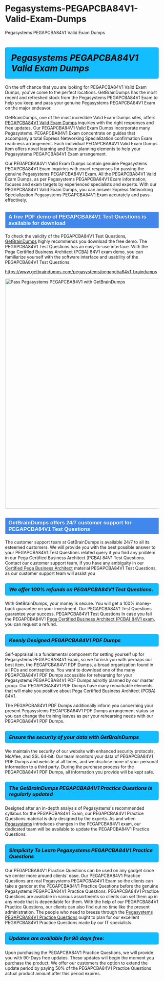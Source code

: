 # Pegasystems-PEGAPCBA84V1-Valid-Exam-Dumps
Pegasystems PEGAPCBA84V1 Valid Exam Dumps
<h1><strong><span style="display: block; color: #000000; background: #14BDFF; border: 0.5px solid #AED6F1; border-left: 3px solid #3498DB; padding: .6em; border-radius: 6px;">                     <em>Pegasystems PEGAPCBA84V1 <span class="exam_variation">Valid Exam Dumps</span> </em>                </span></strong>            </h1>                        <p>On the off chance that you are looking for PEGAPCBA84V1 <span class="exam_variation">Valid Exam Dumps</span>, you've come to the perfect locations.             GetBrainDumps has the most recent and refreshed stock from the Pegasystems PEGAPCBA84V1 Exam to help you keep and pass your genuine Pegasystems PEGAPCBA84V1 Exam on the major endeavor.</p>                        <p>GetBrainDumps, one of the most incredible <span class="exam_variation">Valid Exam Dumps</span> sites, offers <a href="https://www.getbraindumps.com/pegasystems/pegapcba84v1-braindumps">PEGAPCBA84V1 <span class="exam_variation">Valid Exam Dumps</span></a> inquiries with the right responses and free updates. Our PEGAPCBA84V1 <span class="exam_variation">Valid Exam Dumps</span> incorporate             many Pegasystems. PEGAPCBA84V1 Exam concentrate on guides that accompany a total Express Networking Specialization confirmation Exam readiness arrangement. Each individual             PEGAPCBA84V1 <span class="exam_variation">Valid Exam Dumps</span> item offers novel learning and Exam planning elements to help your Pegasystems PEGAPCBA84V1 Exam arrangement.</p>                        <p>Our PEGAPCBA84V1 <span class="exam_variation">Valid Exam Dumps</span> contain genuine Pegasystems PEGAPCBA84V1 Exam inquiries with exact responses for passing the genuine Pegasystems PEGAPCBA84V1 Exam. All the PEGAPCBA84V1 <span class="exam_variation">Valid Exam Dumps</span>,             as per Pegasystems PEGAPCBA84V1 Exam information, focuses and exam targets by experienced specialists and experts. With our PEGAPCBA84V1 <span class="exam_variation">Valid Exam Dumps</span>, you can answer             Express Networking Specialization Pegasystems PEGAPCBA84V1 Exam accurately and pass effectively.</p>                        <h2 style="background: #4287ec; border: 1px solid #cccccc; padding: 5px 10px;">                <span style="color: #ffffff;">                    <span style="font-size: 11pt;">                        <span style="line-height: normal;">                            <span style="font-family: Calibri,sans-serif;">                                <strong>                                    <span style="font-size: 13.0pt;">A free PDF demo of PEGAPCBA84V1 <span class="exam_variation2">Test Questions</span> is available for download</span>                                </strong>                            </span>                        </span>                    </span>                </span>            </h2>                        <p>To check the validity of the PEGAPCBA84V1 <span class="exam_variation2">Test Questions</span>, <a href="https://www.getbraindumps.com/">GetBrainDumps</a> highly recommends you download the free demo. The PEGAPCBA84V1 <span class="exam_variation2">Test Questions</span> has an easy-to-use interface.             With the Pega Certified Business Architect (PCBA) 84V1 exam demo, you can familiarize yourself with the software interface and usability of the PEGAPCBA84V1 <span class="exam_variation2">Test Questions</span>.</p>                        <p><a href="https://www.getbraindumps.com/pegasystems/pegapcba84v1-braindumps">https://www.getbraindumps.com/pegasystems/pegapcba84v1-braindumps</a></p>                        <p><a href="https://www.getbraindumps.com/"><img src="https://www.getbraindumps.com/images/get-updated-exam-questions-with-discount-getbraindumps.jpg" class="postImage" alt="Pass Pegasystems PEGAPCBA84V1 with GetBrainDumps" width="750"></a></p>                            <h2 style="background: #4287ec; border: 1px solid #cccccc; padding: 5px 10px;">                <span style="color: #ffffff;">                    <span style="font-size: 11pt;">                        <span style="line-height: normal;">                            <span style="font-family: Calibri,sans-serif;">                                <strong>                                    <span style="font-size: 13.0pt;">GetBrainDumps offers 24/7 customer support for PEGAPCBA84V1 <span class="exam_variation2">Test Questions</span> </span>                                </strong>                            </span>                        </span>                    </span>                </span>            </h2>                        <p>The customer support team at GetBrainDumps is available 24/7 to all its esteemed customers. We will provide you with the best possible answer to your PEGAPCBA84V1 <span class="exam_variation2">Test Questions</span>            related query if you find any problem in our Pega Certified Business Architect (PCBA) 84V1 <span class="exam_variation2">Test Questions</span>. Contact our customer support team, if you have any ambiguity in             our <a href="https://www.getbraindumps.com/pegasystems/cpba-braindumps.html">Certified Pega Business Architect</a> material PEGAPCBA84V1 <span class="exam_variation2">Test Questions</span>, as our customer support team will assist you</p>                        <h3>                <strong>                    <span style="display: block; color: #000000; background: #14BDFF; border: 0.5px solid #AED6F1; border-left: 3px solid #3498DB; padding: .6em; border-radius: 6px;">                        <em>We offer 100% refunds on PEGAPCBA84V1 <span class="exam_variation2">Test Questions</span>.</em>                    </span>                </strong>            </h3>                        <p>With GetBrainDumps, your money is secure. You will get a 100% money-back guarantee on your investment. Our PEGAPCBA84V1 <span class="exam_variation2">Test Questions</span> guarantee your success.             PEGAPCBA84V1 <span class="exam_variation2">Test Questions</span> In case you fail the PEGAPCBA84V1 <a href="https://www.getbraindumps.com/pegasystems/pegapcba84v1-braindumps">Pega Certified Business Architect (PCBA) 84V1 exam</a>, you can request a refund.</p>                        <h3>                <strong>                    <span style="display: block; color: #000000; background: #14BDFF; border: 0.5px solid #AED6F1; border-left: 3px solid #3498DB; padding: .6em; border-radius: 6px;">                        <em>Keenly Designed PEGAPCBA84V1 <span class="exam_variation3">PDF Dumps</span></em>                    </span>                </strong>            </h3>                        <p>Self-appraisal is a fundamental component for setting yourself up for Pegasystems PEGAPCBA84V1 Exam, so we furnish you with perhaps our best item, the PEGAPCBA84V1 <span class="exam_variation3">PDF Dumps</span>,             a broad organization found in all PCs and contraptions. You want to download one of the many PEGAPCBA84V1 <span class="exam_variation3">PDF Dumps</span> accessible for rehearsing for your             Pegasystems PEGAPCBA84V1 <span class="exam_variation3">PDF Dumps</span> adroitly planned by our master group. Our PEGAPCBA84V1 <span class="exam_variation3">PDF Dumps</span> have many remarkable elements that will make you             positive about Pega Certified Business Architect (PCBA) 84V1.</p>                        <p>The PEGAPCBA84V1 <span class="exam_variation3">PDF Dumps</span> additionally inform you concerning your present Pegasystems PEGAPCBA84V1 <span class="exam_variation3">PDF Dumps</span> arrangement status so you can change the training             leaves as per your rehearsing needs with our PEGAPCBA84V1 <span class="exam_variation3">PDF Dumps</span>.</p>                        <h3>                <strong>                    <span style="display: block; color: #000000; background: #14BDFF; border: 0.5px solid #AED6F1; border-left: 3px solid #3498DB; padding: .6em; border-radius: 6px;">                        <em>Ensure the security of your data with GetBrainDumps </em>                    </span>                </strong>            </h3>                        <p>We maintain the security of our website with enhanced security protocols, McAfee, and SSL 64-bit. Our team monitors your data of PEGAPCBA84V1 <span class="exam_variation3">PDF Dumps</span> and website at all times,             and we disclose none of your personal information to a third party. During the purchase process for the PEGAPCBA84V1 <span class="exam_variation3">PDF Dumps</span>, all information you provide will be kept safe.</p>                        <h3>                <strong>                    <span style="display: block; color: #000000; background: #14BDFF; border: 0.5px solid #AED6F1; border-left: 3px solid #3498DB; padding: .6em; border-radius: 6px;">                        <em>The GetBrainDumps PEGAPCBA84V1 <span class="exam_variation4">Practice Questions</span> is regularly updated </em>                    </span>                </strong>            </h3>                        <p>Designed after an in-depth analysis of Pegasystems's recommended syllabus for the PEGAPCBA84V1 Exam, our PEGAPCBA84V1 <span class="exam_variation4">Practice Questions</span> material is duly designed by the experts.             As and when <a href="https://www.getbraindumps.com/pegasystems-braindumps.html">Pegasystems</a> introduces changes in the PEGAPCBA84V1 exam, our dedicated team will be available to update the PEGAPCBA84V1 <span class="exam_variation4">Practice Questions</span>.</p>                        <h3>                <strong>                    <span style="display: block; color: #000000; background: #14BDFF; border: 0.5px solid #AED6F1; border-left: 3px solid #3498DB; padding: .6em; border-radius: 6px;">                        <em>Simplicity To Learn Pegasystems PEGAPCBA84V1 <span class="exam_variation4">Practice Questions</span></em>                    </span>                </strong>            </h3>                        <p>Our PEGAPCBA84V1 <span class="exam_variation4">Practice Questions</span> can be used on any gadget since we center more around clients' ease. Our PEGAPCBA84V1 <span class="exam_variation4">Practice Questions</span> are real Pegasystems PEGAPCBA84V1 Exam             so the clients can take a gander at the PEGAPCBA84V1 <span class="exam_variation4">Practice Questions</span> before the genuine Pegasystems PEGAPCBA84V1 <span class="exam_variation4">Practice Questions</span>. PEGAPCBA84V1 <span class="exam_variation4">Practice Questions</span> are available in various assortments             so clients can set them up in any mode that is dependable for them. With the help of our PEGAPCBA84V1 <span class="exam_variation4">Practice Questions</span>, our clients can also find out no time like the present administration.             The people who need to breeze through the <a href="https://www.getbraindumps.com/pegasystems/pegapcba84v1-braindumps">Pegasystems PEGAPCBA84V1 <span class="exam_variation4">Practice Questions</span></a> ought to plan for our excellent PEGAPCBA84V1 <span class="exam_variation4">Practice Questions</span> made by our IT specialists.</p>                        <h3>                <strong>                    <span style="display: block; color: #000000; background: #14BDFF; border: 0.5px solid #AED6F1; border-left: 3px solid #3498DB; padding: .6em; border-radius: 6px;">                        <em>Updates are available for 90 days free:</em>                    </span>                </strong>            </h3>                        <p>Upon purchasing the PEGAPCBA84V1 <span class="exam_variation4">Practice Questions</span>, we will provide you with 90-Days free updates. These updates will begin the moment you purchase the product.             We offer our customers the option to extend the update period by paying 50% of the PEGAPCBA84V1 <span class="exam_variation4">Practice Questions</span> actual product amount after this period expires.</p>                    
